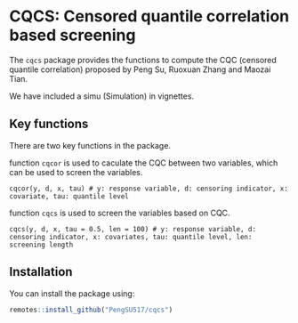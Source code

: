 # CQCS: Censored quantile correlation based screening

The `cqcs` package provides the functions to compute the CQC (censored quantile correlation) proposed by Peng Su, Ruoxuan Zhang and Maozai Tian.

We have included a simu (Simulation) in vignettes.


## Key functions
There are two key functions in the package.

function `cqcor` is used to caculate the CQC between two variables, which can be used to screen the variables.

```{r}
cqcor(y, d, x, tau) # y: response variable, d: censoring indicator, x: covariate, tau: quantile level
```

function `cqcs` is used to screen the variables based on CQC.

```{r}
cqcs(y, d, x, tau = 0.5, len = 100) # y: response variable, d: censoring indicator, x: covariates, tau: quantile level, len: screening length
```



## Installation

You can install the package using:

```r
remotes::install_github("PengSU517/cqcs")
```




